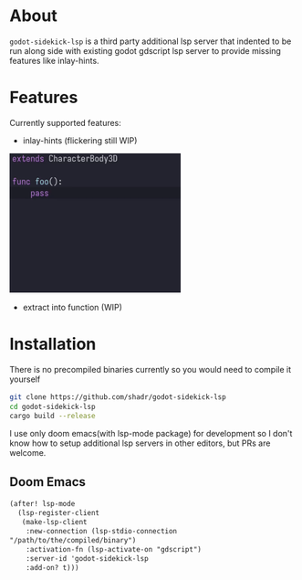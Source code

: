 # About
`godot-sidekick-lsp` is a third party additional lsp server that indented to be run along side with existing godot gdscript lsp server to provide missing features like inlay-hints.

# Features
Currently supported features:

- inlay-hints (flickering still WIP)

<img src="media/inlay-hints-preview.gif" width="300">

- extract into function (WIP)

# Installation
There is no precompiled binaries currently so you would need to compile it yourself

``` sh
git clone https://github.com/shadr/godot-sidekick-lsp
cd godot-sidekick-lsp
cargo build --release
```

I use only doom emacs(with lsp-mode package) for development so I don't know how to setup additional lsp servers in other editors, but PRs are welcome.

## Doom Emacs

``` emacs-lisp
(after! lsp-mode
  (lsp-register-client
   (make-lsp-client
    :new-connection (lsp-stdio-connection "/path/to/the/compiled/binary")
    :activation-fn (lsp-activate-on "gdscript")
    :server-id 'godot-sidekick-lsp
    :add-on? t)))
```

